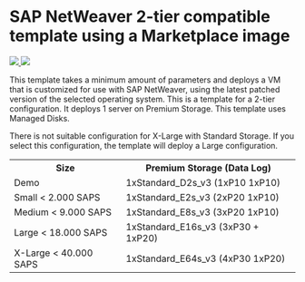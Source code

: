 # SAP NetWeaver 2-tier compatible template using a Marketplace image

<a href="https://portal.azure.com/#create/Microsoft.Template/uri/https%3A%2F%2Fraw.githubusercontent.com%2FAzure%2Fazure-quickstart-templates%2Fmaster%2Fsap-2-tier-marketplace-image-md%2Fazuredeploy.json" target="_blank">
    <img src="http://azuredeploy.net/deploybutton.png"/>
</a>
<a href="http://armviz.io/#/?load=https%3A%2F%2Fraw.githubusercontent.com%2FAzure%2Fazure-quickstart-templates%2Fmaster%2Fsap-2-tier-marketplace-image-md%2Fazuredeploy.json" target="_blank">
    <img src="http://armviz.io/visualizebutton.png"/>
</a>

This template takes a minimum amount of parameters and deploys a VM that is customized for use with SAP NetWeaver, using the latest patched version of the selected operating system. 
This is a template for a 2-tier configuration. It deploys 1 server on Premium Storage.
This template uses Managed Disks.

There is not suitable configuration for X-Large with Standard Storage. If you select this configuration, the template will deploy a Large configuration.

<table>
	<tr>
		<th>Size</th>
		<th>Premium Storage (Data Log)</th>
	</tr>
	<tr>
		<td>Demo</td>
		<td>1xStandard_D2s_v3 (1xP10 1xP10)</td>
	</tr>
	<tr>
		<td>Small < 2.000 SAPS</td>
		<td>1xStandard_E2s_v3 (2xP20 1xP10)</td>
	</tr>
	<tr>
		<td>Medium < 9.000 SAPS</td>
		<td>1xStandard_E8s_v3 (3xP20 1xP10)</td>
	</tr>
	<tr>
		<td>Large < 18.000 SAPS</td>
		<td>1xStandard_E16s_v3 (3xP30 + 1xP20)</td>
	</tr>
	<tr>
		<td>X-Large < 40.000 SAPS</td>
		<td>1xStandard_E64s_v3 (4xP30 1xP20)</td>
	</tr>
</table>				